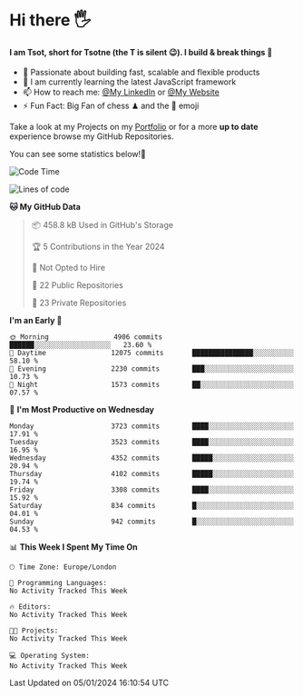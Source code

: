 # Hi there :raised_hand_with_fingers_splayed:
#### I am Tsot, short for Tsotne (the T is silent :wink:). I build & break things :space_invader:
- :telescope: Passionate about building fast, scalable and flexible products
- :seedling: I am currently learning the latest JavaScript framework 
- :mailbox: How to reach me: [@My LinkedIn](https://www.linkedin.com/in/tsotne-gvadzabia/) or [@My Website](https://tsotne.co.uk/contact)
- :zap: Fun Fact: Big Fan of chess ♟ and the 👾 emoji

Take a look at my Projects on my [Portfolio](https://tsotne.co.uk/) or for a more **up to date** experience browse my GitHub Repositories.

You can see some statistics below!:space_invader:
<!--START_SECTION:waka-->
![Code Time](http://img.shields.io/badge/Code%20Time-761%20hrs%202%20mins-blue)

![Lines of code](https://img.shields.io/badge/From%20Hello%20World%20I%27ve%20Written-8.2%20million%20lines%20of%20code-blue)

**🐱 My GitHub Data** 

> 📦 458.8 kB Used in GitHub's Storage 
 > 
> 🏆 5 Contributions in the Year 2024
 > 
> 🚫 Not Opted to Hire
 > 
> 📜 22 Public Repositories 
 > 
> 🔑 23 Private Repositories 
 > 
**I'm an Early 🐤** 

```text
🌞 Morning                4906 commits        ██████░░░░░░░░░░░░░░░░░░░   23.60 % 
🌆 Daytime                12075 commits       ███████████████░░░░░░░░░░   58.10 % 
🌃 Evening                2230 commits        ███░░░░░░░░░░░░░░░░░░░░░░   10.73 % 
🌙 Night                  1573 commits        ██░░░░░░░░░░░░░░░░░░░░░░░   07.57 % 
```
📅 **I'm Most Productive on Wednesday** 

```text
Monday                   3723 commits        ████░░░░░░░░░░░░░░░░░░░░░   17.91 % 
Tuesday                  3523 commits        ████░░░░░░░░░░░░░░░░░░░░░   16.95 % 
Wednesday                4352 commits        █████░░░░░░░░░░░░░░░░░░░░   20.94 % 
Thursday                 4102 commits        █████░░░░░░░░░░░░░░░░░░░░   19.74 % 
Friday                   3308 commits        ████░░░░░░░░░░░░░░░░░░░░░   15.92 % 
Saturday                 834 commits         █░░░░░░░░░░░░░░░░░░░░░░░░   04.01 % 
Sunday                   942 commits         █░░░░░░░░░░░░░░░░░░░░░░░░   04.53 % 
```


📊 **This Week I Spent My Time On** 

```text
🕑︎ Time Zone: Europe/London

💬 Programming Languages: 
No Activity Tracked This Week

🔥 Editors: 
No Activity Tracked This Week

🐱‍💻 Projects: 
No Activity Tracked This Week

💻 Operating System: 
No Activity Tracked This Week
```


 Last Updated on 05/01/2024 16:10:54 UTC
<!--END_SECTION:waka-->
